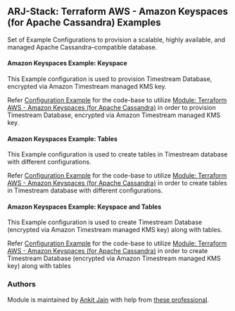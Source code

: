 ## ARJ-Stack: Terraform AWS - Amazon Keyspaces (for Apache Cassandra) Examples

Set of Example Configurations to provision a scalable, highly available, and managed Apache Cassandra–compatible database.

#### Amazon Keyspaces Example: Keyspace

This Example configuration is used to provision Timestream Database, encrypted via Amazon Timestream managed KMS key.

Refer [Configuration Example](https://github.com/ankit-jn/terraform-aws-examples/tree/main/aws-keyspaces/keyspace) for the code-base to utilize [Module: Terraform AWS - Amazon Keyspaces (for Apache Cassandra)](https://github.com/ankit-jn/terraform-aws-keyspaces) in order to provision Timestream Database, encrypted via Amazon Timestream managed KMS key.

#### Amazon Keyspaces Example: Tables

This Example configuration is used to create tables in Timestream database with different configurations.

Refer [Configuration Example](https://github.com/ankit-jn/terraform-aws-examples/tree/main/aws-keyspaces/tables) for the code-base to utilize [Module: Terraform AWS - Amazon Keyspaces (for Apache Cassandra)](https://github.com/ankit-jn/terraform-aws-keyspaces) in order to create tables in Timestream database with different configurations.

#### Amazon Keyspaces Example: Keyspace and Tables

This Example configuration is used to create Timestream Database (encrypted via Amazon Timestream managed KMS key) along with tables.

Refer [Configuration Example](https://github.com/ankit-jn/terraform-aws-examples/tree/main/aws-keyspaces/keyspace-and-tables) for the code-base to utilize [Module: Terraform AWS - Amazon Keyspaces (for Apache Cassandra)](https://github.com/ankit-jn/terraform-aws-keyspaces) in order to create Timestream Database (encrypted via Amazon Timestream managed KMS key) along with tables

### Authors

Module is maintained by [Ankit Jain](https://github.com/ankit-jn) with help from [these professional](https://github.com/ankit-jn/terraform-aws-examples/graphs/contributors).